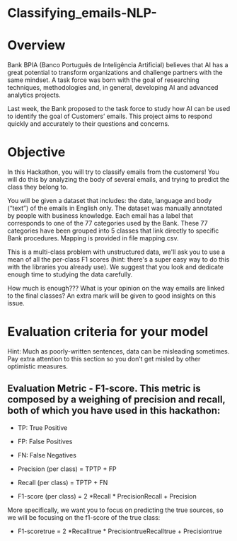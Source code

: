 # Classifying_emails-NLP-

# Overview

Bank BPIA (Banco Português de Inteligência Artificial) believes that AI has a great potential to transform organizations and challenge partners with the same mindset. A task force was born with the goal of researching techniques, methodologies and, in general, developing AI and advanced analytics projects.

Last week, the Bank proposed to the task force to study how AI can be used to identify the goal of Customers’ emails. This project aims to respond quickly and accurately to their questions and concerns. 

# Objective

In this Hackathon, you will try to classify emails from the customers! You will do this by analyzing the body of several emails, and trying to predict the class they belong to.

You will be given a dataset that includes: the date, language and body (“text”) of the emails in English only. The dataset was manually annotated by people with business knowledge. Each email has a label that corresponds to one of the 77 categories used by the Bank. These 77 categories have been grouped into 5 classes that link directly to specific Bank procedures. Mapping is provided in file mapping.csv.

This is a multi-class problem with unstructured data, we'll ask you to use a mean of all the per-class F1 scores (hint: there's a super easy way to do this with the libraries you already use). We suggest that you look and dedicate enough time to studying the data carefully. 

How much is enough???
What is your opinion on the way emails are linked to the final classes? An extra mark will be given to good insights on this issue.

# Evaluation criteria for your model
Hint: Much as poorly-written sentences, data can be misleading sometimes. Pay extra attention to this section so you don’t get misled by other optimistic measures.



## Evaluation Metric - F1-score. This metric is composed by a weighing of precision and recall, both of which you have used in this hackathon:

- TP: True Positive		
- FP: False Positives		 
- FN: False Negatives

- Precision (per class) = TPTP + FP 	
- Recall (per class) = TPTP + FN
- F1-score (per class) = 2 *Recall * PrecisionRecall + Precision

More specifically, we want you to focus on predicting the true sources, so we will be focusing on the f1-score of the true class:

- F1-scoretrue = 2 *Recalltrue * PrecisiontrueRecalltrue + Precisiontrue


